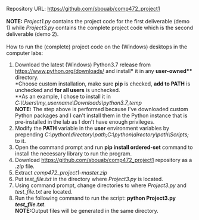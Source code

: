 Repository URL: https://github.com/sbouab/comp472_project1
<br>
<br>
<b>NOTE:</b> <i>Project1.py</i> contains the project code for the first deliverable (demo 1) while <i>Project3.py</i> contains the complete project code which is the second deliverable (demo 2).
<br>
<br>
How to run the (complete) project code on the (Windows) desktops in the computer labs:
<br>
1) Download the latest (Windows) Python3.7 release from https://www.python.org/downloads/ and install<b>*</b> it in any <b>user-owned**</b> directory.
<br>*Choose custom installation, make sure <b>pip</b> is checked, <b>add to PATH</b> is unchecked and <b>for all users</b> is unchecked.
<br>**As an example, I chose to install it in <i>C:\Users\my_username\Downloads\python3.7_temp</i>
<br><b>NOTE:</b> The step above is performed because I've downloaded custom Python packages and I can't install them in the Python instance that is pre-installed in the lab as I don't have enough privileges.
2) Modify the <b>PATH</b> variable in the <b>user</b> environment variables by prepending <i>C:\python\directory\path\;C:\python\directory\path\Scripts\;</i> to it.
3) Open the command prompt and run <b>pip install ordered-set</b> command to install the necessary library to run the program.
4) Download https://github.com/sbouab/comp472_project1 repository as a <i>.zip</i> file.
5) Extract <i>comp472_project1-master.zip</i>
6) Put <i>test_file.txt</i> in the directory where <i>Project3.py</i> is located.
7) Using command prompt, change directories to where <i>Project3.py</i> and <i>test_file.txt</i> are located.
8) Run the following command to run the script: <b>python Project3.py <i>test_file.txt</i></b>.
<br><b>NOTE:</b>Output files will be generated in the same directory.
